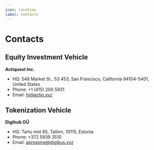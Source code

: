 ```yaml
---
icon: location
label: Contacts
---
```


# Сontacts

## Equity Investment Vehicle

**Actiquest Inc.**
- HQ: 548 Market St., 53 453, San Francisco, California 94104-5401, United States
- Phone: +1 (415) 200 5931
- Email: hi@actiq.xyz


## Tokenization Vehicle

**Digihub OÜ**
- HQ: Tartu mnt 65, Tallinn, 10115, Estonia
- Phone: +372 5939 3510
- Email: aprossine@digibus.xyz



